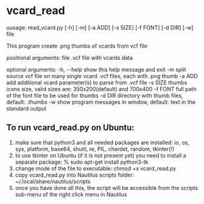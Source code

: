 # vcard_read

uusage: read_vcard.py [-h] [-m] [-a ADD] [-s SIZE] [-f FONT] [-d DIR] [-w] file

This program create .png thumbs of vcards from vcf file

positional arguments:
  file        .vcf file with vcards data

optional arguments:
    -h, --help  show this help message and exit 
    -m          split source vcf file on many single vcard .vcf files, each with .png thumb
    -a ADD      add additional vcard parameter(s) to parse from .vcf file
    -s SIZE     thumbs icons size, valid sizes are: 350x200(default) and 700x400
    -f FONT     full path of the font file to be used for thumbs
    -d DIR      directory with thumb files, default: <file>.thumbs
    -w          show program messages in window, default: text in the standard output


To run vcard_read.py on Ubuntu:
-------------------------------
1) make sure that python3 and all needed packages are installed: 
	io, os, sys, platform, base64, shutil, re, PIL, chardet, random, tkinter(!)
2) to use tkinter on Ubuntu (if it is not present yet) you  need to install a separate package:
    % sudo apt-get install python3-tk
3) change mode of the file to executable:  chmod +x vcard_read.py
4) copy vcard_read.py into Nautilus scripts folder: ~/.local/share/nautilus/scripts
5) once you have done all this, the script will be accessible from the scripts sub-menu of the right click menu in Nautilus